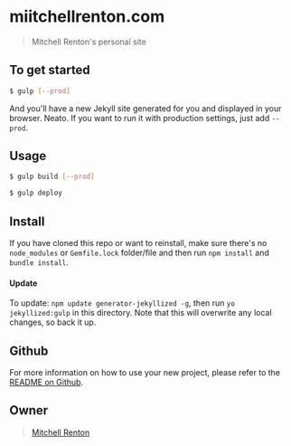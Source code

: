 # miitchellrenton.com

> Mitchell Renton&#39;s personal site

## To get started

```sh
$ gulp [--prod]
```

And you'll have a new Jekyll site generated for you and displayed in your
browser. Neato. If you want to run it with production settings, just add
`--prod`.

## Usage

```sh
$ gulp build [--prod]
```

```sh
$ gulp deploy
```

## Install
If you have cloned this repo or want to reinstall, make sure there's no
`node_modules` or `Gemfile.lock` folder/file and then run `npm install` and
`bundle install`.

#### Update
To update: `npm update generator-jekyllized -g`, then run `yo jekyllized:gulp`
in this directory. Note that this will overwrite any local changes, so back it
up.

## Github
For more information on how to use your new project, please refer to the [README
on Github](https://github.com/sondr3/generator-jekyllized).

## Owner

> [Mitchell Renton](http://mitchellrenton.com)
